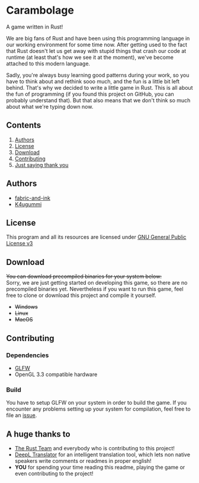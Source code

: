 # Carambolage
A game written in Rust!

We are big fans of Rust and have been using this programming language in our working environment for some time now. After getting used to the fact that Rust doesn't let us get away with stupid things that crash our code at runtime (at least that's how we see it at the moment), we've become attached to this modern language. 

Sadly, you're always busy learning good patterns during your work, so you have to think about and rethink sooo much, and the fun is a little bit left behind. That's why we decided to write a little game in Rust. This is all about the fun of programming (if you found this project on GitHub, you can probably understand that). But that also means that we don't think so much about what we're typing down now.

## Contents
1. [Authors](#authors)
2. [License](#license)
3. [Download](#download)
4. [Contributing](#contributing)
5. [Just saying thank you](#a-huge-thanks-to)

## Authors
- [fabric-and-ink](https://github.com/fabric-and-ink)
- [K4ugummi](https://github.com/K4ugummi)

## License
This program and all its resources are licensed under [GNU General Public License v3](/LICENSE)

## Download
~~You can download precompiled binaries for your system below:~~  
Sorry, we are just getting started on developing this game, so there are no precompiled binaries yet. Nevertheless if you want to run this game, feel free to clone or download this project and compile it yourself. 
- ~~Windows~~
- ~~Linux~~
- ~~MacOS~~

## Contributing

### Dependencies
- [GLFW](https://github.com/PistonDevelopers/glfw-rs)
- OpenGL 3.3 compatible hardware

### Build
You have to setup GLFW on your system in order to build the game. If you encounter any problems setting up your system for compilation, feel free to file an [issue](https://github.com/fabric-and-ink/carambolage/issues/).

## A huge thanks to
- [The Rust Team](https://www.rust-lang.org/en-US/team.html) and everybody who is contributing to this project!
- [DeepL Translator](https://www.deepl.com/translator) for an intelligent translation tool, which lets non native speakers write comments or readmes in proper english!
- **YOU** for spending your time reading this readme, playing the game or even contributing to the project!